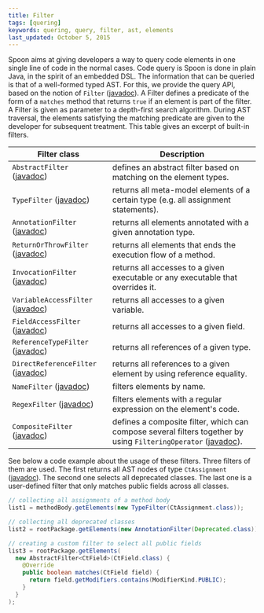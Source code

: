 ```yaml
---
title: Filter
tags: [quering]
keywords: quering, query, filter, ast, elements
last_updated: October 5, 2015
---
```


Spoon aims at giving developers a way to query code elements in 
one single line of code in the normal cases. Code query is Spoon 
is done in plain Java, in the spirit of an embedded DSL.
The information that can be queried is that of a well-formed typed AST.
For this, we provide the query API, based on the notion of `Filter` ([javadoc](http://spoon.gforge.inria.fr/mvnsites/spoon-core/apidocs/spoon/reflect/visitor/Filter.html)).
A Filter defines a predicate of the form of a `matches` method that 
returns `true` if an element is part of the filter.
A Filter is given as parameter to a depth-first search algorithm.
During AST traversal, the elements satisfying the matching predicate are 
given to the developer for subsequent treatment.
This table gives an excerpt of built-in filters.

Filter class | Description
-------------|------------
`AbstractFilter` ([javadoc](http://spoon.gforge.inria.fr/mvnsites/spoon-core/apidocs/spoon/reflect/visitor/filter/AbstractFilter.html)) | defines an abstract filter based on matching on the element types.
`TypeFilter` ([javadoc](http://spoon.gforge.inria.fr/mvnsites/spoon-core/apidocs/spoon/reflect/visitor/filter/TypeFilter.html)) | returns all meta-model elements of a certain type (e.g. all assignment statements).
`AnnotationFilter` ([javadoc](http://spoon.gforge.inria.fr/mvnsites/spoon-core/apidocs/spoon/reflect/visitor/filter/AnnotationFilter.html)) | returns all elements annotated with a given annotation type.
`ReturnOrThrowFilter` ([javadoc](http://spoon.gforge.inria.fr/mvnsites/spoon-core/apidocs/spoon/reflect/visitor/filter/ReturnOrThrowFilter.html)) | returns all elements that ends the execution flow of a method.
`InvocationFilter` ([javadoc](http://spoon.gforge.inria.fr/mvnsites/spoon-core/apidocs/spoon/reflect/visitor/filter/InvocationFilter.html)) | returns all accesses to a given executable or any executable that overrides it.
`VariableAccessFilter` ([javadoc](http://spoon.gforge.inria.fr/mvnsites/spoon-core/apidocs/spoon/reflect/visitor/filter/VariableAccessFilter.html)) | returns all accesses to a given variable.
`FieldAccessFilter` ([javadoc](http://spoon.gforge.inria.fr/mvnsites/spoon-core/apidocs/spoon/reflect/visitor/filter/FieldAccessFilter.html)) | returns all accesses to a given field.
`ReferenceTypeFilter` ([javadoc](http://spoon.gforge.inria.fr/mvnsites/spoon-core/apidocs/spoon/reflect/visitor/filter/ReferenceTypeFilter.html)) | returns all references of a given type.
`DirectReferenceFilter` ([javadoc](http://spoon.gforge.inria.fr/mvnsites/spoon-core/apidocs/spoon/reflect/visitor/filter/DirectReferenceFilter.html)) | returns all references to a given element by using reference equality.
`NameFilter` ([javadoc](http://spoon.gforge.inria.fr/mvnsites/spoon-core/apidocs/spoon/reflect/visitor/filter/NameFilter.html)) | filters elements by name.
`RegexFilter` ([javadoc](http://spoon.gforge.inria.fr/mvnsites/spoon-core/apidocs/spoon/reflect/visitor/filter/RegexFilter.html)) | filters elements with a regular expression on the element's code.
`CompositeFilter` ([javadoc](http://spoon.gforge.inria.fr/mvnsites/spoon-core/apidocs/spoon/reflect/visitor/filter/CompositeFilter.html)) | defines a composite filter, which can compose several filters together by using `FilteringOperator` ([javadoc](http://spoon.gforge.inria.fr/mvnsites/spoon-core/apidocs/spoon/reflect/visitor/filter/FilteringOperator.html)).

See below a code example about the usage of these filters. Three filters of 
them are used. The first returns all AST nodes of type `CtAssignment` ([javadoc](http://spoon.gforge.inria.fr/mvnsites/spoon-core/apidocs/spoon/reflect/code/CtAssignment.html)).
The second one selects all deprecated classes. The last one is a user-defined 
filter that only matches public fields across all classes.

```java
// collecting all assignments of a method body
list1 = methodBody.getElements(new TypeFilter(CtAssignment.class));

// collecting all deprecated classes
list2 = rootPackage.getElements(new AnnotationFilter(Deprecated.class));

// creating a custom filter to select all public fields
list3 = rootPackage.getElements(
  new AbstractFilter<CtField>(CtField.class) {
    @Override
    public boolean matches(CtField field) {
      return field.getModifiers.contains(ModifierKind.PUBLIC);
    }
  }
);
```